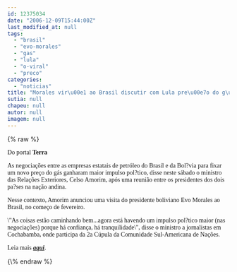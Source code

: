 ```yaml
---
id: 12375034
date: "2006-12-09T15:44:00Z"
last_modified_at: null
tags:
  - "brasil"
  - "evo-morales"
  - "gas"
  - "lula"
  - "o-viral"
  - "preco"
categories:
  - "noticias"
title: "Morales vir\u00e1 ao Brasil discutir com Lula pre\u00e7o do g\u00e1s"
sutia: null
chapeu: null
autor: null
imagem: null
---
```

{\% raw %}
<p><P><FONT face=Verdana>Do portal <STRONG>Terra</STRONG></FONT></P></p>
<p><P><FONT face=Verdana>As negociações entre as empresas estatais de petróleo do Brasil e da Bol?via para fixar um novo preço do gás ganharam maior impulso pol?tico, disse neste sábado o ministro das Relações Exteriores, Celso Amorim, após uma reunião entre os presidentes dos dois pa?ses na nação andina. </FONT></P></p>
<p><P><FONT face=Verdana>Nesse contexto, Amorim anunciou uma visita do presidente boliviano Evo Morales ao Brasil, no começo de fevereiro. </FONT></p>
<p><P><FONT face=Verdana>\"As coisas estão caminhando bem...agora está havendo um impulso pol?tico maior (nas negociações) porque há confiança, há tranquilidade\", disse o ministro a jornalistas em Cochabamba, onde participa da 2a Cúpula da Comunidade Sul-Americana de Nações. </FONT></P></p>
<p><P><FONT face=Verdana>Leia mais <A href=\"https://noticias.terra.com.br/brasil/interna/0,17536,OI1292053-EI306,00.html\" target=_blank><STRONG><EM>aqui</EM></STRONG></A>.</FONT></P> </p>
{\% endraw %}